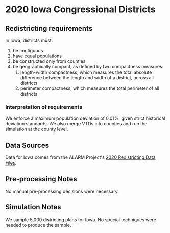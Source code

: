 # 2020 Iowa Congressional Districts

## Redistricting requirements
In Iowa, districts must:

1. be contiguous
1. have equal populations
1. be constructed only from counties
1. be geographically compact, as defined by two compactness measures:
    1. length-width compactness, which measures the total absolute difference between the length and width of a district, across all districts
    1. perimeter compactness, which measures the total perimeter of all districts


### Interpretation of requirements
We enforce a maximum population deviation of 0.01%, given strict historical deviation standards.
We also merge VTDs into counties and run the simulation at the county level.

## Data Sources
Data for Iowa comes from the ALARM Project's [2020 Redistricting Data Files](https://alarm-redist.github.io/posts/2021-08-10-census-2020/).

## Pre-processing Notes
No manual pre-processing decisions were necessary.

## Simulation Notes
We sample 5,000 districting plans for Iowa.
No special techniques were needed to produce the sample.
